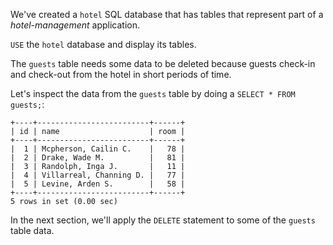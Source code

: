 We've created a `hotel` SQL database that has tables that represent part of a _hotel-management_ application.

`USE` the `hotel` database and display its tables.

The `guests` table needs some data to be deleted because guests check-in and check-out from the hotel in short periods of time.

Let's inspect the data from the `guests` table by doing a `SELECT * FROM guests;`:

```
+----+-------------------------+------+
| id | name                    | room |
+----+-------------------------+------+
|  1 | Mcpherson, Cailin C.    |   78 |
|  2 | Drake, Wade M.          |   81 |
|  3 | Randolph, Inga J.       |   11 |
|  4 | Villarreal, Channing D. |   77 |
|  5 | Levine, Arden S.        |   58 |
+----+-------------------------+------+
5 rows in set (0.00 sec) 
```

In the next section, we'll apply the `DELETE` statement to some of the `guests` table data. 